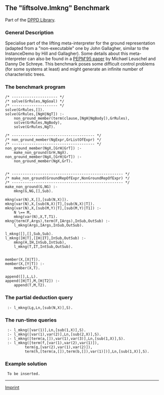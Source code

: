 The "liftsolve.lmkng" Benchmark
-------------------------------

Part of the [DPPD Library](https://github.com/leuschel/DPPD).

### General Description

Specialise part of the lifting meta-interpreter for the ground
representation (adapted from a "non-executable" one by John Gallagher,
similar to the InstanceDemo by Hill and Gallagher). Some details about
this meta-interpreter can also be found in a [PEPM'95
paper](http://www.cs.kuleuven.ac.be/cwis/research/dtai/publications/abstracts.95.html#leuschel.pepm95.abstract)
by Michael Leuschel and Danny De Schreye. This benchmark poses some
difficult control problems (for some systems at least) and might
generate an infinite number of characteristic trees.

### The benchmark program

    /* --------------------- */
    /* solve(GrRules,NgGoal) */
    /* --------------------- */
    solve(GrRules,[]).
    solve(GrRules,[NgH|NgT]) :-
        non_ground_member(term(clause,[NgH|NgBody]),GrRules),
        solve(GrRules,NgBody),
        solve(GrRules,NgT).

    /* -------------------------------------- */
    /* non_ground_member(NgExpr,GrListOfExpr) */
    /* -------------------------------------- */
    non_ground_member(NgX,[GrH|GrT]) :-
        make_non_ground(GrH,NgX).
    non_ground_member(NgX,[GrH|GrT]) :-
        non_ground_member(NgX,GrT).


    /* --------------------------------------------------- */
    /* make_non_ground(GroundRepOfExpr,NonGroundRepOfExpr) */
    /* --------------------------------------------------- */
    make_non_ground(G,NG) :-
        mkng(G,NG,[],Sub).

    mkng(var(N),X,[],[sub(N,X)]).
    mkng(var(N),X,[sub(N,X)|T],[sub(N,X)|T]).
    mkng(var(N),X,[sub(M,Y)|T],[sub(M,Y)|T1]) :-
        N \== M,
        mkng(var(N),X,T,T1).
    mkng(term(F,Args),term(F,IArgs),InSub,OutSub) :-
        l_mkng(Args,IArgs,InSub,OutSub).

    l_mkng([],[],Sub,Sub).
    l_mkng([H|T],[IH|IT],InSub,OutSub) :-
        mkng(H,IH,InSub,IntSub),
        l_mkng(T,IT,IntSub,OutSub).


    member(X,[X|T]).
    member(X,[Y|T]) :-
        member(X,T).

    append([],L,L).
    append([H|T],M,[H|T2]) :-
        append(T,M,T2).

### The partial deduction query

     :- l_mkng(Lg,Ln,[sub(N,X)],S).

### The run-time queries

     :- l_mkng([var(1)],Ln,[sub(1,X)],S).
     :- l_mkng([var(1),var(2)],Ln,[sub(2,X)],S).
     :- l_mkng([term(a,[]),var(1),var(3)],Ln,[sub(1,X)],S).
     :- l_mkng([term(f,[var(1),var(2),var(1)]),
             term(g,[var(2),var(1),var(2)]),
             term(h,[term(a,[]),term(b,[]),var(1)])],Ln,[sub(1,X)],S).

### Example solution

     To be inserted.

------------------------------------------------------------------------

[Imprint](http://www.stups.uni-duesseldorf.de/w/Imprint)
